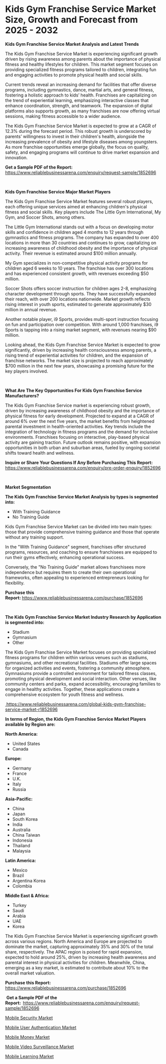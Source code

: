 <p><h1>Kids Gym Franchise Service Market Size, Growth and Forecast from 2025 - 2032</h1></p><p><strong>Kids Gym Franchise Service Market Analysis and Latest Trends</strong></p>
<p><p>The Kids Gym Franchise Service Market is experiencing significant growth driven by rising awareness among parents about the importance of physical fitness and healthy lifestyles for children. This market segment focuses on providing specialized fitness programs tailored to children, integrating fun and engaging activities to promote physical health and social skills.</p><p>Current trends reveal an increasing demand for facilities that offer diverse programs, including gymnastics, dance, martial arts, and general fitness, fostering a holistic approach to kids’ health. Franchises are capitalizing on the trend of experiential learning, emphasizing interactive classes that enhance coordination, strength, and teamwork. The expansion of digital platforms also supports growth, as many franchises are now offering virtual sessions, making fitness accessible to a wider audience.</p><p>The Kids Gym Franchise Service Market is expected to grow at a CAGR of 12.3% during the forecast period. This robust growth is underscored by parents’ willingness to invest in their children's health, alongside the increasing prevalence of obesity and lifestyle diseases among youngsters. As more franchise opportunities emerge globally, the focus on quality, safety, and engaging programs will continue to drive market expansion and innovation.</p></p>
<p><strong>Get a Sample PDF of the Report:&nbsp;</strong> <a href="https://www.reliablebusinessarena.com/enquiry/request-sample/1852696?utm_campaign=2146&utm_medium=2&utm_source=Github&utm_content=ia&utm_term=11032025&utm_id=kids-gym-franchise-service">https://www.reliablebusinessarena.com/enquiry/request-sample/1852696</a></p>
<p>&nbsp;</p>
<p><strong>Kids Gym Franchise Service Major Market Players</strong></p>
<p><p>The Kids Gym Franchise Service Market features several robust players, each offering unique services aimed at enhancing children's physical fitness and social skills. Key players include The Little Gym International, My Gym, and Soccer Shots, among others.</p><p>The Little Gym International stands out with a focus on developing motor skills and confidence in children aged 4 months to 12 years through gymnastics and fitness programs. The company has expanded to over 400 locations in more than 30 countries and continues to grow, capitalizing on increasing awareness of childhood obesity and the importance of physical activity. Their revenue is estimated around $100 million annually.</p><p>My Gym specializes in non-competitive physical activity programs for children aged 6 weeks to 10 years. The franchise has over 300 locations and has experienced consistent growth, with revenues exceeding $50 million. </p><p>Soccer Shots offers soccer instruction for children ages 2-8, emphasizing character development through sports. They have successfully expanded their reach, with over 200 locations nationwide. Market growth reflects rising interest in youth sports, estimated to generate approximately $30 million in annual revenue.</p><p>Another notable player, i9 Sports, provides multi-sport instruction focusing on fun and participation over competition. With around 1,000 franchises, i9 Sports is tapping into a rising market segment, with revenues nearing $90 million.</p><p>Looking ahead, the Kids Gym Franchise Service Market is expected to grow significantly, driven by increasing health consciousness among parents, a rising trend of experiential activities for children, and the expansion of franchise networks. The market size is projected to reach approximately $700 million in the next few years, showcasing a promising future for the key players involved.</p></p>
<p>&nbsp;</p>
<p><strong>What Are The Key Opportunities For Kids Gym Franchise Service Manufacturers?</strong></p>
<p><p>The Kids Gym Franchise Service market is experiencing robust growth, driven by increasing awareness of childhood obesity and the importance of physical fitness for early development. Projected to expand at a CAGR of around 6% over the next five years, the market benefits from heightened parental investment in health-oriented activities. Key trends include the integration of technology in fitness programs and the demand for inclusive environments. Franchises focusing on interactive, play-based physical activity are gaining traction. Future outlook remains positive, with expansion opportunities in both urban and suburban areas, fueled by ongoing societal shifts toward health and wellness.</p></p>
<p><strong>Inquire or Share Your Questions If Any Before Purchasing This Report:</strong> <a href="https://www.reliablebusinessarena.com/enquiry/pre-order-enquiry/1852696?utm_campaign=2146&utm_medium=2&utm_source=Github&utm_content=ia&utm_term=11032025&utm_id=kids-gym-franchise-service">https://www.reliablebusinessarena.com/enquiry/pre-order-enquiry/1852696</a></p>
<p>&nbsp;</p>
<p><strong>Market Segmentation</strong></p>
<p><strong>The Kids Gym Franchise Service Market Analysis by types is segmented into:</strong></p>
<p><ul><li>With Training Guidance</li><li>No Training Guide</li></ul></p>
<p><p>Kids Gym Franchise Service Market can be divided into two main types: those that provide comprehensive training guidance and those that operate without any training support. </p><p>In the "With Training Guidance" segment, franchises offer structured programs, resources, and coaching to ensure franchisees are equipped to run their gyms effectively, enhancing operational success. </p><p>Conversely, the "No Training Guide" market allows franchisees more independence but requires them to create their own operational frameworks, often appealing to experienced entrepreneurs looking for flexibility.</p></p>
<p><strong>Purchase this Report:&nbsp;</strong><a href="https://www.reliablebusinessarena.com/purchase/1852696?utm_campaign=2146&utm_medium=2&utm_source=Github&utm_content=ia&utm_term=11032025&utm_id=kids-gym-franchise-service">https://www.reliablebusinessarena.com/purchase/1852696</a></p>
<p>&nbsp;</p>
<p><strong>The Kids Gym Franchise Service Market Industry Research by Application is segmented into:</strong></p>
<p><ul><li>Stadium</li><li>Gymnasium</li><li>Other</li></ul></p>
<p><p>The Kids Gym Franchise Service Market focuses on providing specialized fitness programs for children within various venues such as stadiums, gymnasiums, and other recreational facilities. Stadiums offer large spaces for organized activities and events, fostering a community atmosphere. Gymnasiums provide a controlled environment for tailored fitness classes, promoting physical development and social interaction. Other venues, like community centers and parks, expand accessibility, encouraging families to engage in healthy activities. Together, these applications create a comprehensive ecosystem for youth fitness and wellness.</p></p>
<p><a href="https://www.reliablebusinessarena.com/global-kids-gym-franchise-service-market-r1852696?utm_campaign=2146&utm_medium=2&utm_source=Github&utm_content=ia&utm_term=11032025&utm_id=kids-gym-franchise-service">&nbsp;https://www.reliablebusinessarena.com/global-kids-gym-franchise-service-market-r1852696</a></p>
<p><strong>In terms of Region, the Kids Gym Franchise Service Market Players available by Region are:</strong></p>
<p>
    <p> <strong> North America: </strong>
        <ul>
            <li>United States</li>
            <li>Canada</li>
        </ul>
        </p> 
    <p> <strong> Europe: </strong>
        <ul>
            <li>Germany</li>
            <li>France</li>
            <li>U.K.</li>
            <li>Italy</li>
            <li>Russia</li>
        </ul>
        </p> 
    <p> <strong> Asia-Pacific: </strong>
        <ul>
            <li>China</li>
            <li>Japan</li>
            <li>South Korea</li>
            <li>India</li>
            <li>Australia</li>
            <li>China Taiwan</li>
            <li>Indonesia</li>
            <li>Thailand</li>
            <li>Malaysia</li>
        </ul>
        </p> 
    <p> <strong> Latin America: </strong>
        <ul>
            <li>Mexico</li>
            <li>Brazil</li>
            <li>Argentina Korea</li>
            <li>Colombia</li>
        </ul>
        </p> 
    <p> <strong> Middle East & Africa: </strong>
        <ul>
            <li>Turkey</li>
            <li>Saudi</li>
            <li>Arabia</li>
            <li>UAE</li>
            <li>Korea</li>
        </ul>
    </p>
    </p>
<p><p>The Kids Gym Franchise Service Market is experiencing significant growth across various regions. North America and Europe are projected to dominate the market, capturing approximately 35% and 30% of the total share, respectively. The APAC region is poised for rapid expansion, expected to hold around 25%, driven by increasing health awareness and parental interest in physical activities for children. Meanwhile, China, emerging as a key market, is estimated to contribute about 10% to the overall market valuation.</p></p>
<p><strong>Purchase this Report: </strong><a href="https://www.reliablebusinessarena.com/purchase/1852696?utm_campaign=2146&utm_medium=2&utm_source=Github&utm_content=ia&utm_term=11032025&utm_id=kids-gym-franchise-service">https://www.reliablebusinessarena.com/purchase/1852696</a></p>
<p>&nbsp;<strong>Get a Sample PDF of the Report:&nbsp;&nbsp;</strong><a href="https://www.reliablebusinessarena.com/enquiry/request-sample/1852696?utm_campaign=2146&utm_medium=2&utm_source=Github&utm_content=ia&utm_term=11032025&utm_id=kids-gym-franchise-service">https://www.reliablebusinessarena.com/enquiry/request-sample/1852696</a></p>
<p><strong></strong></p>
<p><p><a href="https://github.com/dumanelina6v/Market-Research-Report-List-1/blob/main/mobile-security-market.md?utm_campaign=2146&utm_medium=2&utm_source=Github&utm_content=ia&utm_term=11032025&utm_id=kids-gym-franchise-service">Mobile Security Market</a></p><p><a href="https://github.com/dekamrapinq1/Market-Research-Report-List-1/blob/main/mobile-user-authentication-market.md?utm_campaign=2146&utm_medium=2&utm_source=Github&utm_content=ia&utm_term=11032025&utm_id=kids-gym-franchise-service">Mobile User Authentication Market</a></p><p><a href="https://github.com/khifzaba/Market-Research-Report-List-1/blob/main/mobile-money-market.md?utm_campaign=2146&utm_medium=2&utm_source=Github&utm_content=ia&utm_term=11032025&utm_id=kids-gym-franchise-service">Mobile Money Market</a></p><p><a href="https://github.com/spineamosa0e/Market-Research-Report-List-1/blob/main/mobile-video-surveillance-market.md?utm_campaign=2146&utm_medium=2&utm_source=Github&utm_content=ia&utm_term=11032025&utm_id=kids-gym-franchise-service">Mobile Video Surveillance Market</a></p><p><a href="https://github.com/welfmimon/Market-Research-Report-List-1/blob/main/mobile-learning-market.md?utm_campaign=2146&utm_medium=2&utm_source=Github&utm_content=ia&utm_term=11032025&utm_id=kids-gym-franchise-service">Mobile Learning Market</a></p></p>